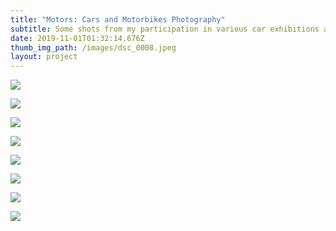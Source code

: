 ```yaml
---
title: "Motors: Cars and Motorbikes Photography"
subtitle: Some shots from my participation in various car exhibitions around the world.
date: 2019-11-01T01:32:14.676Z
thumb_img_path: /images/dsc_0008.jpeg
layout: project
---
```

![](/images/dsc_0010.jpeg)

![](/images/dsc_0051.jpeg)

![](/images/dsc_0098_1.jpeg)

![](/images/dsc_0157.jpeg)

![](/images/DSC_0226.jpeg)

![](/images/dsc_0213.jpeg)

![](/images/DSC_0149_1.jpeg)

![](/images/DSC_0157_1.jpeg)